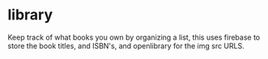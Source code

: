 library
=======

Keep track of what books you own by organizing a list, this uses firebase to store the book titles, and ISBN's, and openlibrary for the img src URLS.
